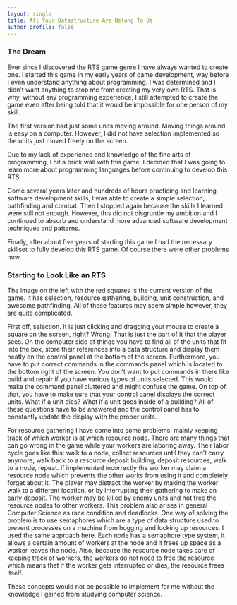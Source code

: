 ```yaml
---
layout: single
title: All Your Datastructure Are Belong To Us
author_profile: false
---
```


### The Dream
Ever since I discovered the RTS game genre I have always wanted to create one. I started this game in my early years of game development, way before I even understand anything about programming. I was determined and I didn’t want anything to stop me from creating my very own RTS. That is why, without any programming experience, I still attempted to create the game even after being told that it would be impossible for one person of my skill.
 
The first version had just some units moving around. Moving things around is easy on a computer. However, I did not have selection implemented so the units just moved freely on the screen.

Due to my lack of experience and knowledge of the fine arts of programming, I hit a brick wall with this game. I decided that I was going to learn more about programming languages before continuing to develop this RTS.
 
Come several years later and hundreds of hours practicing and learning software development skills, I was able to create a simple selection, pathfinding and combat. Then I stopped again because the skills I learned were still not enough. However, this did not disgruntle my ambition and I continued to absorb and understand more advanced software development techniques and patterns.
 
Finally, after about five years of starting this game I had the necessary skillset to fully develop this RTS game. Of course there were other problems now.

### Starting to Look Like an RTS
The image on the left with the red squares is the current version of the game. It has selection, resource gathering, building, unit construction, and awesome pathfinding. All of these features may seem simple however, they are quite complicated.
 
First off, selection. It is just clicking and dragging your mouse to create a square on the screen, right? Wrong. That is just the part of it that the player sees. On the computer side of things you have to find all of the units that fit into the box, store their references into a data structure and display them neatly on the control panel at the bottom of the screen. Furthermore, you have to put correct commands in the commands panel which is located to the bottom right of the screen. You don’t want to put commands in there like build and repair if you have various types of units selected. This would make the command panel cluttered and might confuse the game. On top of that, you have to make sure that your control panel displays the correct units. What if a unit dies? What if a unit goes inside of a building? All of these questions have to be answered and the control panel has to constantly update the display with the proper units.
 
For resource gathering I have come into some problems, mainly keeping track of which worker is at which resource node. There are many things that can go wrong in the game while your workers are laboring away. Their labor cycle goes like this: walk to a node, collect resources until they can’t carry anymore, walk back to a resource deposit building, deposit resources, walk to a node, repeat. If implemented incorrectly the worker may claim a resource node which prevents the other works from using it and completely forget about it. The player may distract the worker by making the worker walk to a different location, or by interrupting their gathering to make an early deposit. The worker may be killed by enemy units and not free the resource nodes to other workers. This problem also arises in general Computer Science as race condition and deadlocks. One way of solving the problem is to use semaphores which are a type of data structure used to prevent processes on a machine from hogging and locking up resources. I used the same approach here. Each node has a semaphore type system, it allows a certain amount of workers at the node and it frees up space as a worker leaves the node. Also, because the resource node takes care of keeping track of workers, the workers do not need to free the resource which means that if the worker gets interrupted or dies, the resource frees itself.
 
These concepts would not be possible to implement for me without the knowledge I gained from studying computer science.

